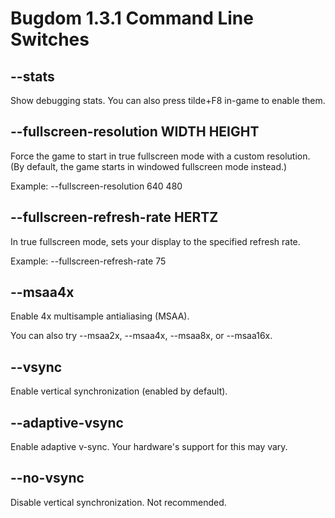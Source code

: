 # Bugdom 1.3.1 Command Line Switches

## --stats

Show debugging stats.
You can also press tilde+F8 in-game to enable them.

## --fullscreen-resolution WIDTH HEIGHT

Force the game to start in true fullscreen mode with a custom resolution. (By default, the game starts in windowed fullscreen mode instead.)

Example: --fullscreen-resolution 640 480

## --fullscreen-refresh-rate HERTZ

In true fullscreen mode, sets your display to the specified refresh rate. 

Example: --fullscreen-refresh-rate 75

## --msaa4x

Enable 4x multisample antialiasing (MSAA).

You can also try --msaa2x, --msaa4x, --msaa8x, or --msaa16x.

## --vsync

Enable vertical synchronization (enabled by default).

## --adaptive-vsync

Enable adaptive v-sync. Your hardware's support for this may vary.

## --no-vsync

Disable vertical synchronization. Not recommended.
